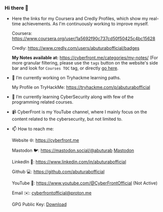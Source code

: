 ### Hi there 👋

- Here the links for my Coursera and Credly Profiles, which show my real-time achievements. As I'm continuously working to improve myself.

    Coursera: https://www.coursera.org/user/1a5692f90c737cd50f50425c4bc15628
    
    Credly: https://www.credly.com/users/abuturabofficial/badges

   **My Notes available at:** https://cyberfront.me/categories/my-notes/ (For more granular filtering, please use the `tags` button on the website's side bar and look for `Courses TOC` tag, or directly [go here](http://cyberfront.me/tags/courses-toc/).

- 🔭 I’m currently working on Tryhackme learning paths.
    
    My Profile on TryHackMe:
    https://tryhackme.com/p/abuturabofficial
    
- 🌱 I’m currently learning CyberSecurity along with few of the programming related courses.

- 📹 CyberFront is my YouTube channel, where I mainly focus on the content related to the cybersecurity, but not limited to.

<!--
- 👯 I’m looking to collaborate on ...
- 🤔 I’m looking for help with ...
- 💬 Ask me about ...
- 😄 Pronouns: ...
- ⚡ Fun fact: ...
-->
- 📫 How to reach me:

    Website 🌐: https://cyberfront.me
      
    Mastodon 🐦: https://mastodon.social/@abuturab <a rel="me" href="https://mastodon.social/@abuturab">Mastodon</a>
    
    LinkedIn 💼: https://www.linkedin.com/in/abuturabofficial
    
    Github 💻: https://github.com/abuturabofficial

    YouTube 🎥: https://www.youtube.com/@CyberFrontOfficial (Not Active)


    Email ✉️: cyberfrontofficial@proton.me

    GPG Public Key: [Download](https://cyberfront.me/assets/misc/publickey.asc)
